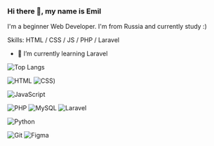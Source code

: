 ### Hi there 👋, my name is Emil

I'm a beginner Web Developer. I'm from Russia and currently study :)

Skills: HTML / CSS / JS / PHP / Laravel

- 🌱 I’m currently learning Laravel 

![Top Langs](https://github-readme-stats.vercel.app/api/top-langs/?username=emilburganov)

![HTML]((https://img.shields.io/badge/HTML5-E34F26?style=for-the-badge&logo=html5&logoColor=white))
![CSS](https://img.shields.io/badge/CSS3-1572B6?style=for-the-badge&logo=css3&logoColor=white))

![JavaScript](https://img.shields.io/badge/-JavaScript-090909?style=for-the-badge&logo=javascript)

![PHP](https://img.shields.io/badge/-php-090909?style=for-the-badge&logo=php)
![MySQL](https://img.shields.io/badge/-mysql-090909?style=for-the-badge&logo=mysql)
![Laravel](https://img.shields.io/badge/-laravel-090909?style=for-the-badge&logo=laravel)

![Python](https://img.shields.io/badge/-python-090909?style=for-the-badge&logo=python)

![Git](https://img.shields.io/badge/-git-090909?style=for-the-badge&logo=git)
![Figma](https://img.shields.io/badge/-figma-090909?style=for-the-badge&logo=figma)

